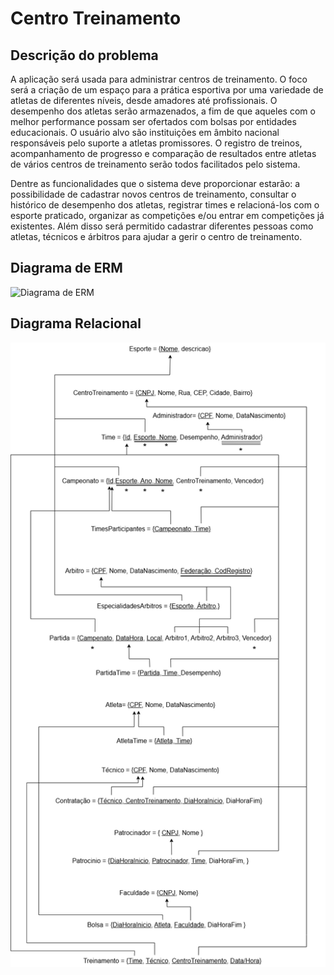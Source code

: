 # Centro Treinamento

## Descrição do problema 

A aplicação será usada para administrar centros de treinamento. O foco será a criação de um espaço para a prática esportiva por uma variedade de atletas de diferentes níveis, desde amadores até profissionais. O desempenho dos atletas serão armazenados, a fim de que aqueles com o melhor performance possam ser ofertados com bolsas por entidades educacionais. O usuário alvo são instituições em âmbito nacional responsáveis pelo suporte a atletas promissores. O registro de treinos, acompanhamento de progresso e comparação de resultados entre atletas de vários centros de treinamento serão todos facilitados pelo sistema.

Dentre as funcionalidades que o sistema deve proporcionar estarão: a possibilidade de cadastrar novos centros de treinamento, consultar o histórico de desempenho dos atletas, registrar times e relacioná-los com o esporte praticado, organizar as competições e/ou entrar em competições já existentes. Além disso será permitido cadastrar diferentes pessoas como atletas, técnicos e árbitros para ajudar a gerir o centro de treinamento.

## Diagrama de ERM

![Diagrama de ERM](./docs/erm.png)

## Diagrama Relacional

![Diagrama Relacional](./docs/Relacional.png)
